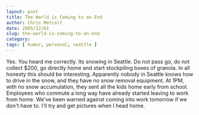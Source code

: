```yaml
---
layout: post
title: The World is Coming to an End
author: Chris Metcalf
date: 2005/12/01
slug: the-world-is-coming-to-an-end
category: 
tags: [ humor, personal, seattle ]
---
```


Yes. You heard me correctly. Its snowing in Seattle. Do not pass go, do not collect $200, go directly home and start stockpiling boxes of granola.
In all honesty this should be interesting. Apparently nobody in Seattle knows how to drive in the snow, and they have no snow removal equipment. At 1PM, with no snow accumulation, they sent all the kids home early from school. Employees who commute a long way have already started leaving to work from home. We've been warned against coming into work tomorrow if we don't have to.
I'll try and get pictures when I head home.
